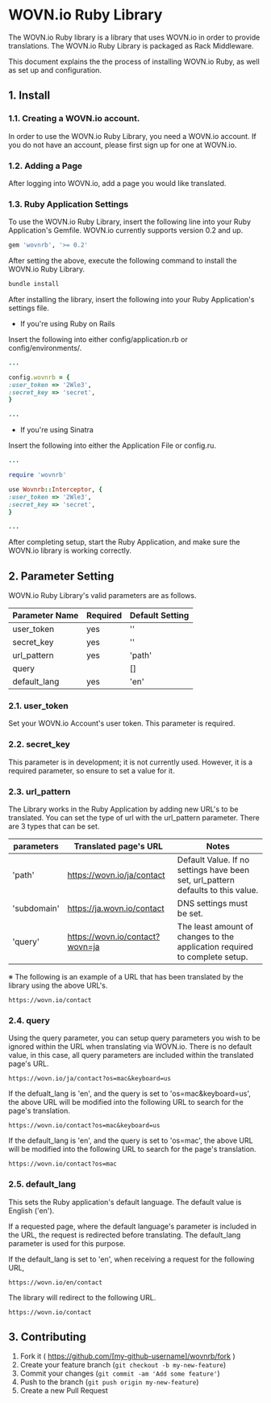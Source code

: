 # WOVN.io Ruby Library

The WOVN.io Ruby library is a library that uses WOVN.io in order to provide translations. The WOVN.io Ruby Library is packaged as Rack Middleware.

This document explains the the process of installing WOVN.io Ruby, as well as set up and configuration.

## 1. Install

### 1.1. Creating a WOVN.io account.

In order to use the WOVN.io Ruby Library, you need a WOVN.io account. If you do not have an account, please first sign up for one at WOVN.io.

### 1.2. Adding a Page

After logging into WOVN.io, add a page you would like translated.

### 1.3. Ruby Application Settings

To use the WOVN.io Ruby Library, insert the following line into your Ruby Application's Gemfile. WOVN.io currently supports version 0.2 and up.

```ruby
gem 'wovnrb', '>= 0.2'
```

After setting the above, execute the following command to install the WOVN.io Ruby Library.

```bash
bundle install
```

After installing the library, insert the following into your Ruby Application's settings file.

* If you're using Ruby on Rails

Insert the following into either config/application.rb or config/environments/.

```ruby
...

config.wovnrb = {
:user_token => '2Wle3',
:secret_key => 'secret',
}

...
```

* If you're using Sinatra

Insert the following into either the Application File or config.ru.

```ruby
...

require 'wovnrb'

use Wovnrb::Interceptor, {
:user_token => '2Wle3',
:secret_key => 'secret',
}

...
```

After completing setup, start the Ruby Application, and make sure the WOVN.io library is working correctly.

## 2. Parameter Setting

WOVN.io Ruby Library's valid parameters are as follows.

Parameter Name | Required | Default Setting
-------------- | -------- | ----------------
user_token     | yes      | ''
secret_key     | yes      | ''
url_pattern    | yes      | 'path'
query          |          | []
default_lang   | yes      | 'en'

### 2.1. user_token

Set your WOVN.io Account's user token. This parameter is required.

### 2.2. secret_key

This parameter is in development; it is not currently used. However, it is a required parameter, so ensure to set a value for it.

### 2.3. url_pattern

The Library works in the Ruby Application by adding new URL's to be translated. You can set the type of url with the url_pattern parameter. There are 3 types that can be set.

parameters  | Translated page's URL           | Notes
----------- | ------------------------------- | -------
'path'      | https://wovn.io/ja/contact      | Default Value. If no settings have been set, url_pattern defaults to this value.
'subdomain' | https://ja.wovn.io/contact      | DNS settings must be set.
'query'     | https://wovn.io/contact?wovn=ja | The least amount of changes to the application required to complete setup.

※ The following is an example of a URL that has been translated by the library using the above URL's.

	https://wovn.io/contact

### 2.4. query

Using the query parameter, you can setup query parameters you wish to be ignored within the URL when translating via WOVN.io. There is no default value, in this case, all query parameters are included within the translated page's URL.

	https://wovn.io/ja/contact?os=mac&keyboard=us

If the defualt_lang is 'en', and the query is set to 'os=mac&keyboard=us', the above URL will be modified into the following URL to search for the page's translation.

	https://wovn.io/contact?os=mac&keyboard=us

If the default_lang is 'en', and the query is set to 'os=mac', the above URL will be modified into the following URL to search for the page's translation.

	https://wovn.io/contact?os=mac

### 2.5. default_lang

This sets the Ruby application's default language. The default value is English ('en').

If a requested page, where the default language's parameter is included in the URL, the request is redirected before translating. The default_lang parameter is used for this purpose.

If the default_lang is set to 'en', when receiving a request for the following URL,

	https://wovn.io/en/contact

The library will redirect to the following URL.

	https://wovn.io/contact

## 3. Contributing

1. Fork it ( https://github.com/[my-github-username]/wovnrb/fork )
2. Create your feature branch (`git checkout -b my-new-feature`)
3. Commit your changes (`git commit -am 'Add some feature'`)
4. Push to the branch (`git push origin my-new-feature`)
5. Create a new Pull Request
